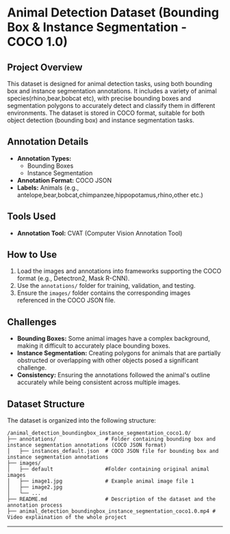 # Animal Detection Dataset (Bounding Box & Instance Segmentation - COCO 1.0)

## Project Overview
This dataset is designed for animal detection tasks, using both bounding box and instance segmentation annotations. It includes a variety of animal species(rhino,bear,bobcat etc), with precise bounding boxes and segmentation polygons to accurately detect and classify them in different environments. The dataset is stored in COCO format, suitable for both object detection (bounding box) and instance segmentation tasks.

## Annotation Details
- **Annotation Types:** 
  - Bounding Boxes
  - Instance Segmentation
- **Annotation Format:** COCO JSON
- **Labels:** Animals (e.g., antelope,bear,bobcat,chimpanzee,hippopotamus,rhino,other etc.)

## Tools Used
- **Annotation Tool:** CVAT (Computer Vision Annotation Tool)

## How to Use
1. Load the images and annotations into frameworks supporting the COCO format (e.g., Detectron2, Mask R-CNN).
2. Use the `annotations/` folder for training, validation, and testing.
3. Ensure the `images/` folder contains the corresponding images referenced in the COCO JSON file.

## Challenges
- **Bounding Boxes:** Some animal images have a complex background, making it difficult to accurately place bounding boxes.
- **Instance Segmentation:** Creating polygons for animals that are partially obstructed or overlapping with other objects posed a significant challenge.
- **Consistency:** Ensuring the annotations followed the animal's outline accurately while being consistent across multiple images.

## Dataset Structure
The dataset is organized into the following structure:

```
/animal_detection_boundingbox_instance_segmentation_coco1.0/
├── annotations/                # Folder containing bounding box and instance segmentation annotations (COCO JSON format)
│   ├── instances_default.json  # COCO JSON file for bounding box and instance segmentation annotations
├── images/                     
│   ├── default                 #Folder containing original animal images 
│   ├── image1.jpg              # Example animal image file 1
│   ├── image2.jpg
│   └── ...
├── README.md                   # Description of the dataset and the annotation process
├── animal_detection_boundingbox_instance_segmentation_coco1.0.mp4 # Video explaination of the whole project
```

---